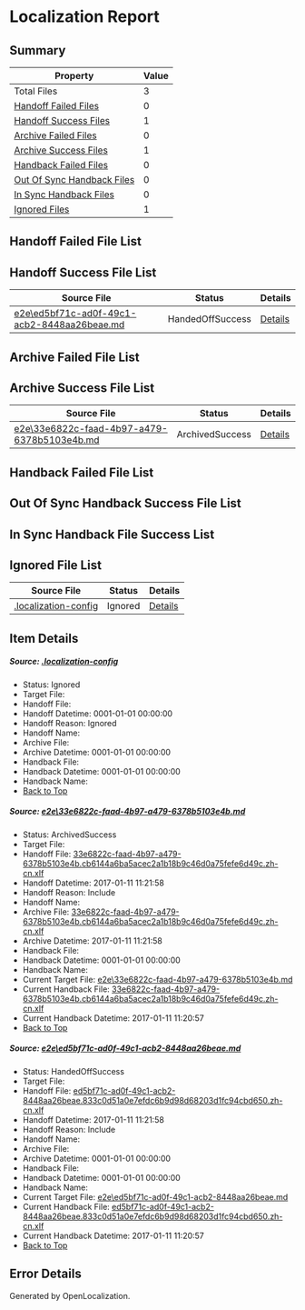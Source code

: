 # <a name='report-top'></a> Localization Report

## Summary
 Property | Value 
 -------- | ----- 
 Total Files | 3
[ Handoff Failed Files ](#handoff-failed-list)| 0
[ Handoff Success Files ](#handoff-success-list)| 1
[ Archive Failed Files ](#archive-failed-list)| 0
[ Archive Success Files ](#archive-success-list)| 1
[ Handback Failed Files ](#handback-failed-list)| 0
[ Out Of Sync Handback Files ](#outofsync-handback-success-list)| 0
[ In Sync Handback Files ](#insync-handback-success-list)| 0
[ Ignored Files ](#ignored-list)| 1

## <a name='handoff-failed-list'></a> Handoff Failed File List

## <a name='handoff-success-list'></a> Handoff Success File List
 Source File | Status | Details 
 ----------- | ------ | ------- 
 [e2e\ed5bf71c-ad0f-49c1-acb2-8448aa26beae.md](https://github.com/OpenLocalizationTestOrg/ol-test0/blob/a78d78f3fd1d12450eb7a93356adc08a4a68ef1f/e2e/ed5bf71c-ad0f-49c1-acb2-8448aa26beae.md) | HandedOffSuccess | [Details](#2d0a0cde55d403235704d38753970ca82a74084e2)

## <a name='archive-failed-list'></a> Archive Failed File List

## <a name='archive-success-list'></a> Archive Success File List
 Source File | Status | Details 
 ----------- | ------ | ------- 
 [e2e\33e6822c-faad-4b97-a479-6378b5103e4b.md](https://github.com/OpenLocalizationTestOrg/ol-test0/blob/a78d78f3fd1d12450eb7a93356adc08a4a68ef1f/e2e/33e6822c-faad-4b97-a479-6378b5103e4b.md) | ArchivedSuccess | [Details](#c72e333a74f5c4b91622a1ce0d3f1d9e54394b341)

## <a name='handback-failed-list'></a> Handback Failed File List

## <a name='outofsync-handback-success-list'></a> Out Of Sync Handback Success File List

## <a name='insync-handback-success-list'></a> In Sync Handback File Success List

## <a name='ignored-list'></a> Ignored File List
 Source File | Status | Details 
 ----------- | ------ | ------- 
 [.localization-config](https://github.com/OpenLocalizationTestOrg/ol-test0/blob/a78d78f3fd1d12450eb7a93356adc08a4a68ef1f/.localization-config) | Ignored | [Details](#cb0632cf59c1387fc1742bfb9fa3c47f87e2e5c90)

## Item Details
##### <a name='cb0632cf59c1387fc1742bfb9fa3c47f87e2e5c90'></a> Source: [.localization-config](https://github.com/OpenLocalizationTestOrg/ol-test0/blob/a78d78f3fd1d12450eb7a93356adc08a4a68ef1f/.localization-config)
* Status: Ignored
* Target File: 
* Handoff File: 
* Handoff Datetime: 0001-01-01 00:00:00
* Handoff Reason: Ignored
* Handoff Name: 
* Archive File: 
* Archive Datetime: 0001-01-01 00:00:00
* Handback File: 
* Handback Datetime: 0001-01-01 00:00:00
* Handback Name: 
* [Back to Top](#report-top)

##### <a name='c72e333a74f5c4b91622a1ce0d3f1d9e54394b341'></a> Source: [e2e\33e6822c-faad-4b97-a479-6378b5103e4b.md](https://github.com/OpenLocalizationTestOrg/ol-test0/blob/a78d78f3fd1d12450eb7a93356adc08a4a68ef1f/e2e/33e6822c-faad-4b97-a479-6378b5103e4b.md)
* Status: ArchivedSuccess
* Target File: 
* Handoff File: [33e6822c-faad-4b97-a479-6378b5103e4b.cb6144a6ba5acec2a1b18b9c46d0a75fefe6d49c.zh-cn.xlf](https://github.com/OpenLocalizationTestOrg/ol-test0-handoff/blob/dbc1ed1560d60b77f3eed27263dbaa41f40d31d5/ol-handoff/OpenLocalizationTestOrg/ol-test0-zhcn/shujia/ht/33e6822c-faad-4b97-a479-6378b5103e4b.cb6144a6ba5acec2a1b18b9c46d0a75fefe6d49c.zh-cn.xlf)
* Handoff Datetime: 2017-01-11 11:21:58
* Handoff Reason: Include
* Handoff Name: 
* Archive File: [33e6822c-faad-4b97-a479-6378b5103e4b.cb6144a6ba5acec2a1b18b9c46d0a75fefe6d49c.zh-cn.xlf](https://github.com/OpenLocalizationTestOrg/ol-test0-handoff/blob/90b24e542e5cb0f786c9ca4193f6837b86c1d4fb/ol-archive/OpenLocalizationTestOrg/ol-test0-zhcn/shujia/ht/33e6822c-faad-4b97-a479-6378b5103e4b.cb6144a6ba5acec2a1b18b9c46d0a75fefe6d49c.zh-cn.xlf)
* Archive Datetime: 2017-01-11 11:21:58
* Handback File: 
* Handback Datetime: 0001-01-01 00:00:00
* Handback Name: 
* Current Target File: [e2e\33e6822c-faad-4b97-a479-6378b5103e4b.md](https://github.com/OpenLocalizationTestOrg/ol-test0-zhcn/blob/5b47f5ba1ff63395250464b96a172fa24deb8890/e2e/33e6822c-faad-4b97-a479-6378b5103e4b.md)
* Current Handback File: [33e6822c-faad-4b97-a479-6378b5103e4b.cb6144a6ba5acec2a1b18b9c46d0a75fefe6d49c.zh-cn.xlf](https://github.com/OpenLocalizationTestOrg/ol-test0-handback/blob/e1eceaca53a411be28aa9bbdd7e5d9c65b2f13ee/ol-handback/OpenLocalizationTestOrg/ol-test0-zhcn/shujia/ht/33e6822c-faad-4b97-a479-6378b5103e4b.cb6144a6ba5acec2a1b18b9c46d0a75fefe6d49c.zh-cn.xlf)
* Current Handback Datetime: 2017-01-11 11:20:57
* [Back to Top](#report-top)

##### <a name='2d0a0cde55d403235704d38753970ca82a74084e2'></a> Source: [e2e\ed5bf71c-ad0f-49c1-acb2-8448aa26beae.md](https://github.com/OpenLocalizationTestOrg/ol-test0/blob/a78d78f3fd1d12450eb7a93356adc08a4a68ef1f/e2e/ed5bf71c-ad0f-49c1-acb2-8448aa26beae.md)
* Status: HandedOffSuccess
* Target File: 
* Handoff File: [ed5bf71c-ad0f-49c1-acb2-8448aa26beae.833c0d51a0e7efdc6b9d98d68203d1fc94cbd650.zh-cn.xlf](https://github.com/OpenLocalizationTestOrg/ol-test0-handoff/blob/dbc1ed1560d60b77f3eed27263dbaa41f40d31d5/ol-handoff/OpenLocalizationTestOrg/ol-test0-zhcn/shujia/ht/ed5bf71c-ad0f-49c1-acb2-8448aa26beae.833c0d51a0e7efdc6b9d98d68203d1fc94cbd650.zh-cn.xlf)
* Handoff Datetime: 2017-01-11 11:21:58
* Handoff Reason: Include
* Handoff Name: 
* Archive File: 
* Archive Datetime: 0001-01-01 00:00:00
* Handback File: 
* Handback Datetime: 0001-01-01 00:00:00
* Handback Name: 
* Current Target File: [e2e\ed5bf71c-ad0f-49c1-acb2-8448aa26beae.md](https://github.com/OpenLocalizationTestOrg/ol-test0-zhcn/blob/5b47f5ba1ff63395250464b96a172fa24deb8890/e2e/ed5bf71c-ad0f-49c1-acb2-8448aa26beae.md)
* Current Handback File: [ed5bf71c-ad0f-49c1-acb2-8448aa26beae.833c0d51a0e7efdc6b9d98d68203d1fc94cbd650.zh-cn.xlf](https://github.com/OpenLocalizationTestOrg/ol-test0-handback/blob/e1eceaca53a411be28aa9bbdd7e5d9c65b2f13ee/ol-handback/OpenLocalizationTestOrg/ol-test0-zhcn/shujia/ht/ed5bf71c-ad0f-49c1-acb2-8448aa26beae.833c0d51a0e7efdc6b9d98d68203d1fc94cbd650.zh-cn.xlf)
* Current Handback Datetime: 2017-01-11 11:20:57
* [Back to Top](#report-top)


## Error Details

Generated by OpenLocalization.
